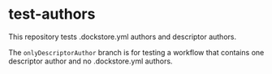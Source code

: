 # test-authors
This repository tests .dockstore.yml authors and descriptor authors. 

The `onlyDescriptorAuthor` branch is for testing a workflow that contains one descriptor author and no .dockstore.yml authors.
